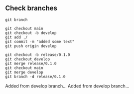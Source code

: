 ## Check branches

```
git branch
```

```
git checkout main
git checkout -b develop
git add ./
git commit -m "added some text"
git push origin develop

git checkout -b release/0.1.0
git checkout develop
git merge release/0.1.0
git checkout main
git merge develop
git branch -d release/0.1.0
```

Added from develop branch...
Added from develop branch...